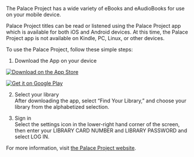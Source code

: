 The Palace Project has a wide variety of eBooks and eAudioBooks for use on your mobile device. 

Palace Project titles can be read or listened using the Palace Project app which is available for both iOS and Android devices. At this time, the Palace Project app is not available on Kindle, PC, Linux, or other devices.

To use the Palace Project, follow these simple steps: 

1. Download the App on your device  

  [![Download on the App Store](/images/app_store_badge.png)](https://apps.apple.com/us/app/the-palace-project/id1574359693#?platform=iphone)

  [![Get it on Google Play](/images/google-play-badge.png)](https://play.google.com/store/apps/details?id=org.thepalaceproject.palace&pli=1)

2. Select your library   
After downloading the app, select “Find Your Library,” and choose your library from the alphabetized selection.

3. Sign in  
Select the settings icon in the lower-right hand corner of the screen, then enter your LIBRARY CARD NUMBER and LIBRARY PASSWORD and select LOG IN.

For more information, visit [the Palace Project website](https://thepalaceproject.org/information-for-library-patrons/). 